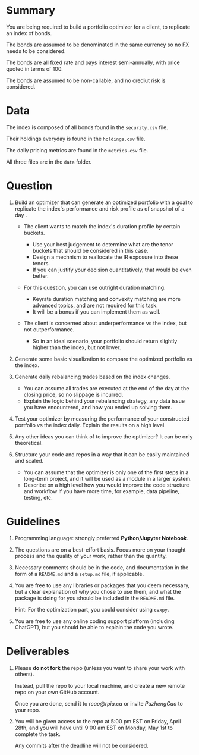 # Summary

You are being required to build a portfolio optimizer for a client, to replicate an index of bonds.

The bonds are assumed to be denominated in the same currency so no FX needs to be considered.

The bonds are all fixed rate and pays interest semi-annually, with price quoted in terms of 100.

The bonds are assumed to be non-callable, and no crediut risk is considered.

# Data

The index is composed of all bonds found in the `security.csv` file.

Their holdings everyday is found in the `holdings.csv` file.

The daily pricing metrics are found in the `metrics.csv` file.

All three files are in the `data` folder.

# Question

1. Build an optimizer that can generate an optimized portfolio with a goal to replicate the index's performance and risk profile as of snapshot of a day .

   - The client wants to match the index's duration profile by certain buckets.

     - Use your best judgement to determine what are the tenor buckets that should be considered in this case.
     - Design a mechnism to reallocate the IR exposure into these tenors.
     - If you can justify your decision quantitatively, that would be even better.

   - For this question, you can use outright duration matching.

     - Keyrate duration matching and convexity matching are more advanced topics, and are not required for this task.
     - It will be a bonus if you can implement them as well.

   - The client is concerned about underperformance vs the index, but not outperformance.
     - So in an ideal scenario, your portfolio should return slightly higher than the index, but not lower.

1. Generate some basic visualization to compare the optimized portfolio vs the index.

1. Generate daily rebalancing trades based on the index changes.

   - You can assume all trades are executed at the end of the day at the closing price, so no slippage is incurred.
   - Explain the logic behind your rebalancing strategy, any data issue you have encountered, and how you ended up solving them.

1. Test your optimizer by measuring the performance of your constructed portfolio vs the index daily. Explain the results on a high level.

1. Any other ideas you can think of to improve the optimizer? It can be only theoretical.

1. Structure your code and repos in a way that it can be easily maintained and scaled.

   - You can assume that the optimizer is only one of the first steps in a long-term project, and it will be used as a module in a larger system.
   - Describe on a high level how you would improve the code structure and workflow if you have more time, for example, data pipeline, testing, etc.

# Guidelines

1. Programming language: strongly preferred **Python/Jupyter Notebook**.

1. The questions are on a best-effort basis. Focus more on your thought process and the quality of your work, rather than the quantity.

1. Necessary comments should be in the code, and documentation in the form of a `README.md` and a `setup.md` file, if applicable.

1. You are free to use any libraries or packages that you deem necessary, but a clear explanation of why you chose to use them, and what the package is doing for you should be included in the `README.md` file.

   Hint: For the optimization part, you could consider using `cvxpy`.

1. You are free to use any online coding support platform (including ChatGPT), but you should be able to explain the code you wrote.

# Deliverables

1. Please **do not fork** the repo (unless you want to share your work with others).

   Instead, pull the repo to your local machine, and create a new remote repo on your own GitHub account.

   Once you are done, send it to _rcao@rpia.ca_ or invite _PuzhengCao_ to your repo.

1. You will be given access to the repo at 5:00 pm EST on Friday, April 28th, and you will have until 9:00 am EST on Monday, May 1st to complete the task.

   Any commits after the deadline will not be considered.
